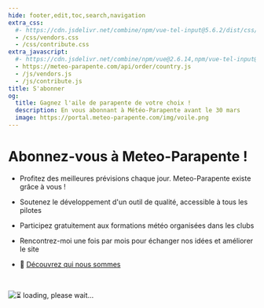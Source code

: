 ```yaml
---
hide: footer,edit,toc,search,navigation
extra_css:
  #- https://cdn.jsdelivr.net/combine/npm/vue-tel-input@5.6.2/dist/css/component.min.css,npm/vue-tel-input@5.6.2/dist/css/sprite.min.css
  - /css/vendors.css
  - /css/contribute.css
extra_javascript:
  #- https://cdn.jsdelivr.net/combine/npm/vue@2.6.14,npm/vue-tel-input@5.6.2/dist/vue-tel-input.umd.min.js,npm/vue-resource@1.5.3/dist/vue-resource.min.js
  - https://meteo-parapente.com/api/order/country.js
  - /js/vendors.js
  - /js/contribute.js
title: S'abonner
og:
  title: Gagnez l'aile de parapente de votre choix !
  description: En vous abonnant à Météo-Parapente avant le 30 mars
  image: https://portal.meteo-parapente.com/img/voile.png
---
```


# Abonnez-vous à Meteo-Parapente !</span>
 
- Profitez des meilleures prévisions chaque jour. Meteo-Parapente existe grâce à vous !
 
- Soutenez le développement d'un outil de qualité, accessible à tous les pilotes
 
- Participez gratuitement aux formations météo organisées dans les clubs
 
- Rencontrez-moi une fois par mois pour échanger nos idées et améliorer le site

- 👋 <a href="/fr/about-us/" target="_blank">Découvrez qui nous sommes</a>

<br> 

<script>
  const mp_form_locale = {
    locale: `fr`,
    default_country: `FR`,
    product_contributor_title: `Contributeur`,
    product_contributor_description: `3 € par mois <small>(12 mois)</small>`,
    product_supporter_title: `Soutien`,
    product_supporter_description: `5 € par mois <small>(12 mois)</small>`,
    product_small_text: `Un seul paiement unique de €### pour 12 mois. Pas de renouvellement automatique.`,
    header_coordinates: `À propos de vous`,
    email: `Email`,
    mobile_phone: `Téléphone portable`,
    mobile_phone_small_text: `Utilisé seulement pour envoyer votre code d'accès et le réinitialiser en cas de perte. Si vous n'avez pas de téléphone portable, contactez support@meteo-parapente.com`,
    payment_method: `Moyen de paiement`,
    payment_card: `Carte de crédit / Carte de débit`,
    payment_proceed: `Procéder au paiement ►`,
    terms_approval: `En cliquant sur "procéder au paiement", vous acceptez et consentez aux  <a href="/fr/legal/#terms" target="_blank">Conditions Générales d'Utilisation de Meteo-Parapente</a>, aux <a href="/fr/legal/#membership" target="_blank">Conditions Spécifiques d'Abonnement</a> et à la <a href="/fr/privacy/" target="_blank">politique de données personnelles</a>.`,
    error_email: `L'adresse email est invalide`,
    error_phone: `Le numéro portable est invalide`,
    error_request: `Erreur de communication avec le serveur. Vérifiez votre connexion et ressayez.`,
    need_help: `Besoin d'aide ?`,
    email_us: `Envoyez un email à  <strong>support@meteo-parapente.com</strong>`,
    payment_declined: `Votre banque a refusé le paiement. Merci de réessayer.`,
    payment_sepa: `Virement bancaire SEPA`,
    note_transfer: `<u>Paiement par virement :</u> <strong>Sur la page suivante, nous allons vous donner une référence de paiement</strong> (exemple :  RF12-1234-1234-1234). <strong>Il faut IMPERATIVEMENT indiquer la référence lors du virement</strong>. Si vous oubliez d'indiquer la référence, l'argent vous sera automatiquement remboursé et votre accès ne pourra pas être activé.`,
    note_paypal: `<u>Paiement par PayPal :</u> Nous proposons PayPal pour votre commodité. Mais si vous le pouvez, nous vous recommandons d'utiliser un autre moyen de paiement. Les frais prélevées par PayPal sont excessivement élevés. Je suis certain que vous préférez aider Meteo-Parapente plutôt que PayPal :)`
  };
</script>
<div id="app">
  <p v-if="!ready"><img src="/img/load.gif" class="loading" alt="⏳ loading, please wait..." /></p>
</div>